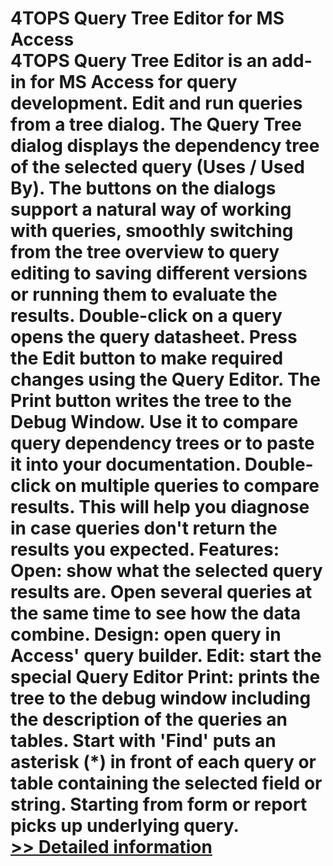 # 4TOPS Query Tree Editor for MS Access<br />4TOPS Query Tree Editor is an add-in for MS Access for query development. Edit and run queries from a tree dialog. The Query Tree dialog displays the dependency tree of the selected query (Uses / Used By). The buttons on the dialogs support a natural way of working with queries, smoothly switching from the tree overview to query editing to saving different versions or running them to evaluate the results. Double-click on a query opens the query datasheet. Press the Edit button to make required changes using the Query Editor. The Print button writes the tree to the Debug Window. Use it to compare query dependency trees or to paste it into your documentation. Double-click on multiple queries to compare results. This will help you diagnose in case queries don't return the results you expected. Features: Open: show what the selected query results are. Open several queries at the same time to see how the data combine. Design: open query in Access' query builder. Edit: start the special Query Editor Print: prints the tree to the debug window including the description of the queries an tables. Start with 'Find' puts an asterisk (*) in front of each query or table containing the selected field or string. Starting from form or report picks up underlying query.<br />[>> Detailed information](https://secure.shareit.com/shareit/product.html?productid=300035571&affiliateid=200057808)